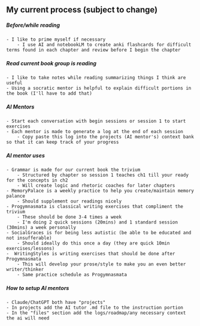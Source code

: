 ## My current process (subject to change)

##### Before/while reading
    - I like to prime myself if necessary
        - I use AI and notebookLM to create anki flashcards for difficult terms found in each chapter and review before I begin the chapter

##### Read current book group is reading
    - I like to take notes while reading summarizing things I think are useful
    - Using a socratic mentor is helpful to explain difficult portions in the book (I'll have to add that)

##### AI Mentors
    - Start each conversation with begin sessions or session 1 to start exercises
    - Each mentor is made to generate a log at the end of each session
        - Copy paste this log into the projects (AI mentor's) context bank so that it can keep track of your progress

##### AI mentor uses
    - Grammar is made for our current book the trivium
        - Structured by chapter so session 1 teaches ch1 till your ready for the concepts in ch2
        - Will create logic and rhetoric coaches for later chapters
    - MemoryPalace is a weekly practice to help you create/maintain memory palance
        - Should supplement our readings nicely
    - Progymnasmata is classical writing exercises that compliment the trivium
        - These should be done 3-4 times a week
        - I'm doing 2 quick sessions (20mins) and 1 standard session (30mins) a week personally
    - SocialGraces is for being less autistic (be able to be educated and not insufferable)
        - Should ideally do this once a day (they are quick 10min exercises/lessons)
    -  WritingStyles is writing exercises that should be done after Progymnasmata
        - This will develop your prose/style to make you an even better writer/thinker
        - Same practice schedule as Progymnasmata

##### How to setup AI mentors
    - Claude/ChatGPT both have "projects"
    - In projects add the AI tutor .md file to the instruction portion
    - In the "files" section add the logs/roadmap/any necessary context the ai will need
